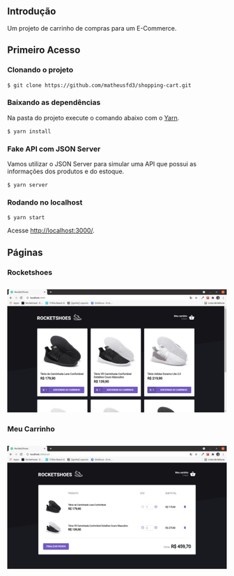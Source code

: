 ## Introdução
Um projeto de carrinho de compras para um E-Commerce.
## Primeiro Acesso
### Clonando o projeto
```
$ git clone https://github.com/matheusfd3/shopping-cart.git
```
### Baixando as dependências
Na pasta do projeto execute o comando abaixo com o [Yarn](https://yarnpkg.com/lang/pt-br/).
```
$ yarn install
```
### Fake API com JSON Server
Vamos utilizar o JSON Server para simular uma API que possui as informações dos produtos e do estoque.
```
$ yarn server
```
### Rodando no localhost
```
$ yarn start
```
Acesse [http://localhost:3000/](http://localhost:3000/).
## Páginas
### **Rocketshoes**
<h2 align="center">
  <img alt="Rocketshoes" title="Rocketshoes" src=".github/rocketshoes.png"  />
</h2>

### **Meu Carrinho**
<h2 align="center">
  <img alt="Carrinho" title="Carrinho" src=".github/carrinho.png" />
</h2>